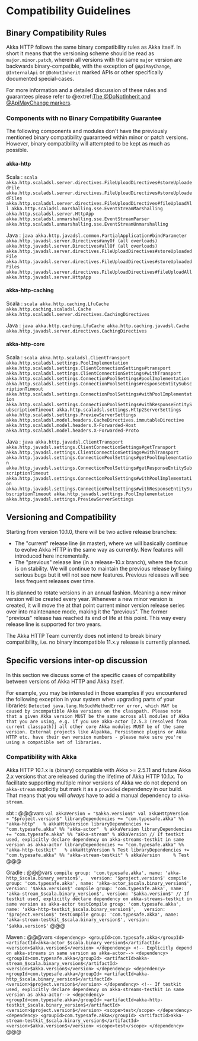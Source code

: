 # Compatibility Guidelines

## Binary Compatibility Rules

Akka HTTP follows the same binary compatibility rules as Akka itself.
In short it means that the versioning scheme should be read as `major.minor.patch`,
wherein all versions with the same `major` version are backwards binary-compatible,
with the exception of `@ApiMayChange`, `@InternalApi` or `@DoNotInherit` marked APIs 
or other specifically documented special-cases.

For more information and a detailed discussion of these rules and guarantees please refer to
@extref:[The @DoNotInherit and @ApiMayChange markers](akka-docs:common/binary-compatibility-rules.html#the-donotinherit-and-apimaychange-markers).

### Components with no Binary Compatibility Guarantee

The following components and modules don't have the previously mentioned binary compatibility guaranteed within minor or
patch versions. However, binary compatibility will attempted to be kept as much as possible.

#### akka-http

Scala
:   ```scala
    akka.http.scaladsl.server.directives.FileUploadDirectives#storeUploadedFile
    akka.http.scaladsl.server.directives.FileUploadDirectives#storeUploadedFiles
    akka.http.scaladsl.server.directives.FileUploadDirectives#fileUploadAll
    akka.http.scaladsl.marshalling.sse.EventStreamMarshalling
    akka.http.scaladsl.server.HttpApp
    akka.http.scaladsl.unmarshalling.sse.EventStreamParser
    akka.http.scaladsl.unmarshalling.sse.EventStreamUnmarshalling
    ```

Java
:   ```java
    akka.http.javadsl.common.PartialApplication#bindParameter
    akka.http.javadsl.server.Directives#anyOf (all overloads)
    akka.http.javadsl.server.Directives#allOf (all overloads)
    akka.http.javadsl.server.directives.FileUploadDirectives#storeUploadedFile
    akka.http.javadsl.server.directives.FileUploadDirectives#storeUploadedFiles
    akka.http.javadsl.server.directives.FileUploadDirectives#fileUploadAll
    akka.http.javadsl.server.HttpApp
    ```    

#### akka-http-caching

Scala
:   ```scala
    akka.http.caching.LfuCache
    akka.http.caching.scaladsl.Cache
    akka.http.scaladsl.server.directives.CachingDirectives
    ```

Java
:   ```java
    akka.http.caching.LfuCache
    akka.http.caching.javadsl.Cache
    akka.http.javadsl.server.directives.CachingDirectives
    ```    

#### akka-http-core

Scala
:   ```scala
    akka.http.scaladsl.ClientTransport
    akka.http.scaladsl.settings.PoolImplementation
    akka.http.scaladsl.settings.ClientConnectionSettings#transport
    akka.http.scaladsl.settings.ClientConnectionSettings#withTransport
    akka.http.scaladsl.settings.ConnectionPoolSettings#poolImplementation
    akka.http.scaladsl.settings.ConnectionPoolSettings#responseEntitySubscriptionTimeout
    akka.http.scaladsl.settings.ConnectionPoolSettings#withPoolImplementation
    akka.http.scaladsl.settings.ConnectionPoolSettings#withResponseEntitySubscriptionTimeout
    akka.http.scaladsl.settings.Http2ServerSettings
    akka.http.scaladsl.settings.PreviewServerSettings
    akka.http.scaladsl.model.headers.CacheDirectives.immutableDirective
    akka.http.scaladsl.model.headers.X-Forwarded-Host
    akka.http.scaladsl.model.headers.X-Forwarded-Proto
    ```

Java
:   ```java
    akka.http.javadsl.ClientTransport
    akka.http.javadsl.settings.ClientConnectionSettings#getTransport
    akka.http.javadsl.settings.ClientConnectionSettings#withTransport
    akka.http.javadsl.settings.ConnectionPoolSettings#getPoolImplementation
    akka.http.javadsl.settings.ConnectionPoolSettings#getResponseEntitySubscriptionTimeout
    akka.http.javadsl.settings.ConnectionPoolSettings#withPoolImplementation
    akka.http.javadsl.settings.ConnectionPoolSettings#withResponseEntitySubscriptionTimeout
    akka.http.javadsl.settings.PoolImplementation
    akka.http.javadsl.settings.PreviewServerSettings
    ```
  
## Versioning and Compatibility

Starting from version 10.1.0, there will be two active release branches:
- The "current" release line (in master), where we will basically continue to evolve Akka HTTP in the same way as currently. New features will introduced here incrementally.
- The "previous" release line (in a release-10.x branch), where the focus is on stability. We will continue to maintain the previous release by fixing serious bugs but it will not see new features. Previous releases will see less frequent releases over time.

It is planned to rotate versions in an annual fashion. Meaning a new minor version will be created every year.
Whenever a new minor version is created, it will move the at that point current minor version release series over into maintenance mode, making it the "previous".
The former "previous" release has reached its end of life at this point. This way every release line is supported for two years.

The Akka HTTP Team currently does not intend to break binary compatibility, i.e. no binary incompatible 11.x.y release is currently planned.
    
## Specific versions inter-op discussion

In this section we discuss some of the specific cases of compatibility between versions of Akka HTTP and Akka itself.

For example, you may be interested in those examples if you encountered the following exception in your system when upgrading parts 
of your libraries: `Detected java.lang.NoSuchMethodError error, which MAY be caused by incompatible Akka versions on the classpath. Please note that a given Akka version MUST be the same across all modules of Akka that you are using, e.g. if you use akka-actor [2.5.3 (resolved from current classpath)] all other core Akka modules MUST be of the same version. External projects like Alpakka, Persistence plugins or Akka HTTP etc. have their own version numbers - please make sure you're using a compatible set of libraries.`

### Compatibility with Akka

Akka HTTP 10.1.x is (binary) compatible with Akka >= 2.5.11
and future Akka 2.x versions that are released during the lifetime of Akka HTTP 10.1.x.
To facilitate supporting multiple minor versions of Akka we do not depend on `akka-stream`
explicitly but mark it as a `provided` dependency in our build. That means that you will *always* have to add
a manual dependency to `akka-stream`.

sbt
:   @@@vars
    ```
    val akkaVersion = "$akka.version$"
    val akkaHttpVersion = "$project.version$"
    libraryDependencies += "com.typesafe.akka" %% "akka-http"   % akkaHttpVersion
    libraryDependencies += "com.typesafe.akka" %% "akka-actor"  % akkaVersion
    libraryDependencies += "com.typesafe.akka" %% "akka-stream" % akkaVersion
    // If testkit used, explicitly declare dependency on akka-streams-testkit in same version as akka-actor
    libraryDependencies += "com.typesafe.akka" %% "akka-http-testkit"   % akkaHttpVersion % Test
    libraryDependencies += "com.typesafe.akka" %% "akka-stream-testkit" % akkaVersion     % Test
    ```
    @@@

Gradle
:   @@@vars
    ```
    compile group: 'com.typesafe.akka', name: 'akka-http_$scala.binary_version$',   version: '$project.version$'
    compile group: 'com.typesafe.akka', name: 'akka-actor_$scala.binary_version$',  version: '$akka.version$'
    compile group: 'com.typesafe.akka', name: 'akka-stream_$scala.binary_version$', version: '$akka.version$'
    // If testkit used, explicitly declare dependency on akka-streams-testkit in same version as akka-actor
    testCompile group: 'com.typesafe.akka', name: 'akka-http-testkit_$scala.binary_version$',   version: '$project.version$'
    testCompile group: 'com.typesafe.akka', name: 'akka-stream-testkit_$scala.binary_version$', version: '$akka.version$'
    ```
    @@@
    
Maven
:   @@@vars
    ```
    <dependency>
      <groupId>com.typesafe.akka</groupId>
      <artifactId>akka-actor_$scala.binary_version$</artifactId>
      <version>$akka.version$</version>
    </dependency>
    <!-- Explicitly depend on akka-streams in same version as akka-actor-->
    <dependency>
      <groupId>com.typesafe.akka</groupId>
      <artifactId>akka-stream_$scala.binary_version$</artifactId>
      <version>$akka.version$</version>
    </dependency>
    <dependency>
      <groupId>com.typesafe.akka</groupId>
      <artifactId>akka-http_$scala.binary_version$</artifactId>
      <version>$project.version$</version>
    </dependency>
    <!-- If testkit used, explicitly declare dependency on akka-streams-testkit in same version as akka-actor-->
    <dependency>
      <groupId>com.typesafe.akka</groupId>
      <artifactId>akka-http-testkit_$scala.binary_version$</artifactId>
      <version>$project.version$</version>
      <scope>test</scope>
    </dependency>
    <dependency>
      <groupId>com.typesafe.akka</groupId>
      <artifactId>akka-stream-testkit_$scala.binary_version$</artifactId>
      <version>$akka.version$</version>
      <scope>test</scope>
    </dependency>
    ```
    @@@
